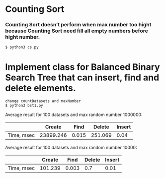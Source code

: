 # Counting Sort

### Counting Sort doesn’t perform when max number too hight because Counting Sort need fill all empty numbers before hight number.
```
$ python3 cs.py
```

# Implement class for Balanced Binary Search Tree that can insert, find and delete elements.

```
change countDatasets and maxNumber
$ python3 bst1.py
```

Average result for 100 datasets and max random number 1000000:

|            | Create     | Find    | Delete   | Insert  |
|------------|------------|---------|----------|---------|
| Time, msec | 23899.246  | 0.015   | 251.069  |   0.04  |

Average result for 100 datasets and max random number 10000:

|            | Create   | Find    | Delete | Insert |
|------------|----------|---------|--------|--------|
| Time, msec | 101.239  | 0.003   | 0.7    |  0.01  |
